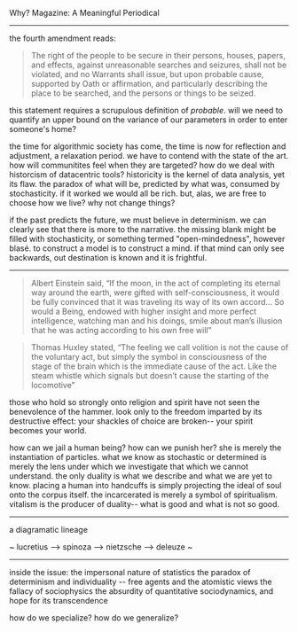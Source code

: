 
Why? Magazine: A Meaningful Periodical

<!-- ---

soon you will know how language will function here.

---

the use of fragments, until clusters connect, the correlation of ideas extends to infinity, thoughts percolate 

---

this is the same phenomenon as when my mind stays awake longer than it should, my body succumbs to drowsiness. the same as when i drink wine when i return home, when i skip dinner, when i attempt to bake cookies and instead eat raw dough and inhale particulate. 

my body succumbs, only. my language consumes thought. i possess.  -->

---

the fourth amendment reads:

>The right of the people to be secure in their persons, houses, papers, and effects, against unreasonable searches and seizures, shall not be violated, and no Warrants shall issue, but upon probable cause, supported by Oath or affirmation, and particularly describing the place to be searched, and the persons or things to be seized.

this statement requires a scrupulous definition of *probable*. will we need to quantify an upper bound on the variance of our parameters in order to enter someone's home?

the time for algorithmic society has come, the time is now for reflection and adjustment, a relaxation period. we have to contend with the state of the art. how will communitites feel when they are targeted? how do we deal with historcism of datacentric tools? historicity is the kernel of data analysis, yet its flaw. the paradox of what will be, predicted by what was, consumed by stochasticity. if it worked we would all be rich. but, alas, we are free to choose how we live? why not change things? 

if the past predicts the future, we must believe in determinism. we can clearly see that there is more to the narrative. the missing blank might be filled with stochasticity, or something termed "open-mindedness", however blasé. to construct a model is to construct a mind. if that mind can only see backwards, out destination is known and it is frightful. 

---

>Albert Einstein said, “If the moon, in the act of completing its eternal way around the earth, were gifted with self-consciousness, it would be fully convinced that it was traveling its way of its own accord... So would a Being, endowed with higher insight and more perfect intelligence, watching man and his doings, smile about man’s illusion that he was acting according to his own free will”


>Thomas Huxley stated, “The feeling we call volition is not the cause of the voluntary act, but simply the symbol in consciousness of the stage of the brain which is the immediate cause of the act. Like the steam whistle which signals but doesn’t cause the starting of the locomotive”

those who hold so strongly onto religion and spirit have not seen the benevolence of the hammer. look only to the freedom imparted by its destructive effect: your shackles of choice are broken-- your spirit becomes your world. 

how can we jail a human being? how can we punish her? she is merely the instantiation of particles. what we know as stochastic or determined is merely the lens under which we investigate that which we cannot understand. the only duality is what we describe and what we are yet to know. placing a human into handcuffs is simply projecting the ideal of soul onto the corpus itself. the incarcerated is merely a symbol of spiritualism. vitalism is the producer of duality-- what is good and what is not so good. 

---

a diagramatic lineage  

~
lucretius —> spinoza —> nietzsche —> deleuze 
~

---

inside the issue:
the impersonal nature of statistics
the paradox of determinism and individuality -- free agents and the atomistic views
the fallacy of sociophysics
the absurdity of quantitative sociodynamics, and hope for its transcendence 

how do we specialize? 
how do we generalize? 
